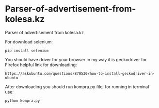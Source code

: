 # Parser-of-advertisement-from-kolesa.kz
Parser of advertisement from kolesa.kz

For download selenium: 
```
pip install selenium
```
You should have driver for your browser in my way it is geckodriver for Firefox helpful link for downloading:
```
https://askubuntu.com/questions/870530/how-to-install-geckodriver-in-ubuntu
```


After downloading you should run kompra.py file, for running in terminal use:
```
python kompra.py
```
